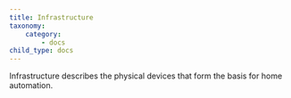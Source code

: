 ```yaml
---
title: Infrastructure
taxonomy:
    category:
        - docs
child_type: docs
---
```


Infrastructure describes the physical devices that form the basis for home automation.